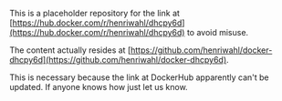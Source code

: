 This is a placeholder repository for the link at [https://hub.docker.com/r/henriwahl/dhcpy6d](https://hub.docker.com/r/henriwahl/dhcpy6d) to avoid misuse.

The content actually resides at [https://github.com/henriwahl/docker-dhcpy6d](https://github.com/henriwahl/docker-dhcpy6d).

This is necessary because the link at DockerHub apparently can't be updated. If anyone knows how just let us know.
